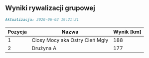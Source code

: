 ## Wyniki rywalizacji grupowej

```markdown
Aktualizacja: 2020-06-02 19:21:21
```

Pozycja | Nazwa | Wynik [km] |
------------ | -------------  | -------------
 1 |Ciosy Mocy aka Ostry Cień Mgły | 188 
 2 |Drużyna A | 177
